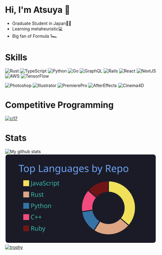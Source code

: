 # Hi, I'm Atsuya 👋

<!--
**Eagle-Konbu/Eagle-Konbu** is a ✨ _special_ ✨ repository because its `README.md` (this file) appears on your GitHub profile.

Here are some ideas to get you started:

- 🔭 I’m currently working on ...
- 🌱 I’m currently learning ...
- 👯 I’m looking to collaborate on ...
- 🤔 I’m looking for help with ...
- 💬 Ask me about ...
- 📫 How to reach me: ...
- 😄 Pronouns: ...
- ⚡ Fun fact: ...
-->

- Graduate Student in Japan🎌🗾
- Learning metaheuristic💻
- Big fan of Formula 1🏎️

# Skills
![Rust](https://img.shields.io/badge/-Rust-000000.svg?logo=rust&style=plastic)
![TypeScript](https://img.shields.io/badge/-TypeScript-007ACC.svg?logo=typescript&style=plastic)
![Python](https://img.shields.io/badge/-Python-F9DC3E.svg?logo=python&style=plastic)
![Go](https://img.shields.io/badge/-Go-76E1FE.svg?logo=go&style=plastic)
![GraphQL](https://img.shields.io/badge/-GraphQL-E10098.svg?logo=graphql&style=plastic)
![Rails](https://img.shields.io/badge/-Rails-CC0000.svg?logo=rails&style=plastic)
![React](https://img.shields.io/badge/-React-61DAFB.svg?logo=react&style=plastic)
![NextJS](https://img.shields.io/badge/-Next.js-000000.svg?logo=next.js&style=plastic)
![AWS](https://img.shields.io/badge/-Amazon%20aws-232F3E.svg?logo=amazon-aws&style=plastic)
![TensorFlow](https://img.shields.io/badge/-TensorFlow-FF6F00.svg?logo=tensorflow&style=plastic)

![Photoshop](https://img.shields.io/badge/-Adobe%20photoshop-081D34.svg?logo=adobe-photoshop&style=plastic)
![Illustrator](https://img.shields.io/badge/-Adobe%20Illustrator-2E0402.svg?logo=adobe-illustrator&style=plastic)
![PremierePro](https://img.shields.io/badge/-Adobe%20Premiere%20Pro-000053.svg?logo=adobe-premiere-pro&style=plastic)
![AfterEffects](https://img.shields.io/badge/-Adobe%20After%20Effects-000053.svg?logo=adobe-after-effects&style=plastic)
![Cinema4D](https://img.shields.io/badge/-Cinema4D-011A6A.svg?logo=cinema4d&style=plastic)

# Competitive Programming
[![cl17](https://img.shields.io/endpoint?url=https%3A%2F%2Fatcoder-badges.now.sh%2Fapi%2Fatcoder%2Fjson%2Fcl17)](https://atcoder.jp/users/cl17)

# Stats
![My github stats](https://github-readme-stats.vercel.app/api?username=Eagle-Konbu&theme=tokyonight)
![](https://raw.githubusercontent.com/Eagle-Konbu/Eagle-Konbu/main/profile-summary-card-output/tokyonight/1-repos-per-language.svg)
[![trophy](https://github-profile-trophy.vercel.app/?username=Eagle-Konbu&theme=tokyonight)](https://github.com/ryo-ma/github-profile-trophy&theme=tokyonight)
